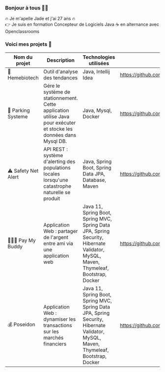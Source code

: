 ### Bonjour à tous :raising_hand_woman:


:fire: Je m'apelle Jade et j'ai 27 ans :fire:  
:point_right: Je suis en formation Concepteur de Logiciels Java :coffee: en alternance avec Openclassrooms 
### Voici mes projets :mag_right:  
| Nom du projet       | Description             | Technologies utilisées | Lien |
| -------------       | -----------             | --------------------- | ---- |
| :pill: Hemebiotech         | Outil d'analyse des tendances | Java, Intellij Idea | https://github.com/habijade/Projet02Hemebiotech |
| :blue_car: Parking Systeme     | Gére le système de stationnement. Cette application utilise Java pour exécuter et stocke les données dans Mysql DB. | Java, Mysql, Docker | https://github.com/habijade/ParkingSystem |
| :warning: Safety Net Alert    | API REST : système d'alerting des populations locales lorsqu'une catastrophe naturelle se produit | Java, Spring Boot, Spring Data JPA, Database, Maven | https://github.com/habijade/SafetyNet |
| :people_holding_hands: Pay My Buddy         | Application Web : partager de l'argent entre ami via une application web | Java 11, Spring Boot, Spring MVC, Spring Data JPA, Spring Security, Hibernate Validator, MySQL, Maven, Thymeleaf, Bootstrap, Docker | https://github.com/habijade/PayMyBudy |  
| 💰 Poseidon        | Application Web : dynamiser les transactions sur les marchés financiers | Java 11, Spring Boot, Spring MVC, Spring Data JPA, Spring Security, Hibernate Validator, MySQL, Maven, Thymeleaf, Bootstrap, Docker | https://github.com/habijade/JavaDA_PROJECT7_RESTAPI/tree/dev | 



